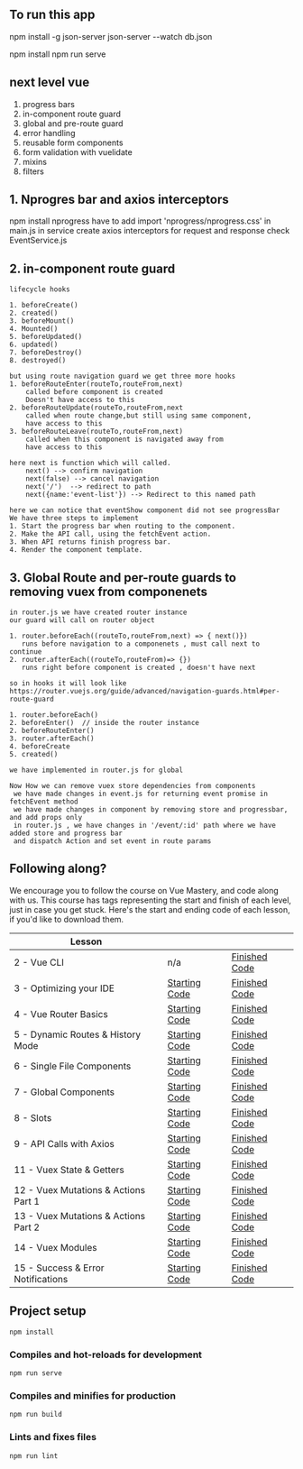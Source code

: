 ## To run this app

npm install -g json-server
json-server --watch db.json

npm install
npm run serve

## next level vue

  1. progress bars
  2. in-component route guard
  3. global and pre-route guard
  4. error handling
  5. reusable form components
  6. form validation with vuelidate
  7. mixins
  8. filters

## 1. Nprogres bar and axios interceptors
npm install nprogress
have to add  import 'nprogress/nprogress.css' in main.js 
in service create axios interceptors for request and response 
check EventService.js

## 2. in-component route guard
    lifecycle hooks

    1. beforeCreate()
    2. created()
    3. beforeMount()
    4. Mounted()
    5. beforeUpdated()
    6. updated()
    7. beforeDestroy()
    8. destroyed()

    but using route navigation guard we get three more hooks
    1. beforeRouteEnter(routeTo,routeFrom,next)
        called before component is created
        Doesn't have access to this
    2. beforeRouteUpdate(routeTo,routeFrom,next
        called when route change,but still using same component,
        have access to this
    3. beforeRouteLeave(routeTo,routeFrom,next)
        called when this component is navigated away from
        have access to this

    here next is function which will called.
        next() --> confirm navigation
        next(false) --> cancel navigation
        next('/')  --> redirect to path
        next({name:'event-list'}) --> Redirect to this named path
  
    here we can notice that eventShow component did not see progressBar 
    We have three steps to implement   
    1. Start the progress bar when routing to the component.
    2. Make the API call, using the fetchEvent action.
    3. When API returns finish progress bar.
    4. Render the component template.

## 3. Global Route and per-route guards to removing vuex from componenets
    in router.js we have created router instance 
    our guard will call on router object

    1. router.beforeEach((routeTo,routeFrom,next) => { next()})
       runs before navigation to a componenets , must call next to continue
    2. router.afterEach((routeTo,routeFrom)=> {}) 
       runs right before component is created , doesn't have next

    so in hooks it will look like
    https://router.vuejs.org/guide/advanced/navigation-guards.html#per-route-guard

    1. router.beforeEach()
    2. beforeEnter()  // inside the router instance
    2. beforeRouteEnter()
    3. router.afterEach()
    4. beforeCreate
    5. created()

    we have implemented in router.js for global 

    Now How we can remove vuex store dependencies from components
     we have made changes in event.js for returning event promise in fetchEvent method
     we have made changes in component by removing store and progressbar, and add props only
     in router.js , we have changes in '/event/:id' path where we have added store and progress bar
     and dispatch Action and set event in route params


## Following along?

We encourage you to follow the course on Vue Mastery, and code along with us. This course has tags representing the start and finish of each level, just in case you get stuck. Here's the start and ending code of each lesson, if you'd like to download them.

| Lesson                               |                                                                                                              |                                                                                                               |
| ------------------------------------ | ------------------------------------------------------------------------------------------------------------ | ------------------------------------------------------------------------------------------------------------- |
| 2 - Vue CLI                          | n/a                                                                                                          | [Finished Code](https://github.com/Code-Pop/real-world-vue/releases/tag/lesson2-cli-finish)                   |
| 3 - Optimizing your IDE              | [Starting Code](https://github.com/Code-Pop/real-world-vue/releases/tag/lesson3-editor-start)                | [Finished Code](https://github.com/Code-Pop/real-world-vue/releases/tag/lesson3-editor-finish)                |
| 4 - Vue Router Basics                | [Starting Code](https://github.com/Code-Pop/real-world-vue/releases/tag/lesson4-routing-start)               | [Finished Code](https://github.com/Code-Pop/real-world-vue/releases/tag/lesson4-routing-finish)               |
| 5 - Dynamic Routes & History Mode    | [Starting Code](https://github.com/Code-Pop/real-world-vue/releases/tag/lesson5-dynamic-routing-start)       | [Finished Code](https://github.com/Code-Pop/real-world-vue/releases/tag/lesson5-dynamic-routing-finish)       |
| 6 - Single File Components           | [Starting Code](https://github.com/Code-Pop/real-world-vue/releases/tag/lesson6-sfc-start)                   | [Finished Code](https://github.com/Code-Pop/real-world-vue/releases/tag/lesson6-sfc-finish)                   |
| 7 - Global Components                | [Starting Code](https://github.com/Code-Pop/real-world-vue/releases/tag/lesson7-global-start)                | [Finished Code](https://github.com/Code-Pop/real-world-vue/releases/tag/lesson7-global-finish)                |
| 8 - Slots                            | [Starting Code](https://github.com/Code-Pop/real-world-vue/releases/tag/lesson8-slots-start)                 | [Finished Code](https://github.com/Code-Pop/real-world-vue/releases/tag/lesson8-slots-finish)                 |
| 9 - API Calls with Axios             | [Starting Code](https://github.com/Code-Pop/real-world-vue/releases/tag/lesson9-axios-start)                 | [Finished Code](https://github.com/Code-Pop/real-world-vue/releases/tag/lesson9-axios-finish)                 |
| 11 - Vuex State & Getters            | [Starting Code](https://github.com/Code-Pop/real-world-vue/releases/tag/lesson11-vuex-start)                 | [Finished Code](https://github.com/Code-Pop/real-world-vue/releases/tag/lesson11-vuex-finish)                 |
| 12 - Vuex Mutations & Actions Part 1 | [Starting Code](https://github.com/Code-Pop/real-world-vue/releases/tag/lesson12-mutations%26actions1-start) | [Finished Code](https://github.com/Code-Pop/real-world-vue/releases/tag/lesson12-mutations%26actions1-finish) |
| 13 - Vuex Mutations & Actions Part 2 | [Starting Code](https://github.com/Code-Pop/real-world-vue/releases/tag/lesson13-mutations%26actions2-start) | [Finished Code](https://github.com/Code-Pop/real-world-vue/releases/tag/lesson13-mutations%26actions2-finish) |
| 14 - Vuex Modules                    | [Starting Code](https://github.com/Code-Pop/real-world-vue/releases/tag/lesson14-modules-start)              | [Finished Code](https://github.com/Code-Pop/real-world-vue/releases/tag/lesson14-modules-finish)              |
| 15 - Success & Error Notifications    | [Starting Code](https://github.com/Code-Pop/real-world-vue/releases/tag/lesson15-notifications-start)         | [Finished Code](https://github.com/Code-Pop/real-world-vue/releases/tag/lesson15-notifications-finish)         |

## Project setup

```
npm install
```

### Compiles and hot-reloads for development

```
npm run serve
```

### Compiles and minifies for production

```
npm run build
```

### Lints and fixes files

```
npm run lint
```
